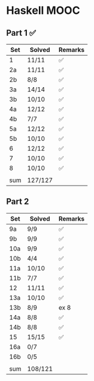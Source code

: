 # Haskell MOOC

## Part 1 ✅

| Set | Solved  | Remarks |
| --- | ------- | ------- |
| 1   | 11/11   | ✅      |
| 2a  | 11/11   | ✅      |
| 2b  | 8/8     | ✅      |
| 3a  | 14/14   | ✅      |
| 3b  | 10/10   | ✅      |
| 4a  | 12/12   | ✅      |
| 4b  | 7/7     | ✅      |
| 5a  | 12/12   | ✅      |
| 5b  | 10/10   | ✅      |
| 6   | 12/12   | ✅      |
| 7   | 10/10   | ✅      |
| 8   | 10/10   | ✅      |
|     |         |         |
| sum | 127/127 |         |

## Part 2

| Set | Solved  | Remarks |
| --- | ------- | ------- |
| 9a  | 9/9     | ✅      |
| 9b  | 9/9     | ✅      |
| 10a | 9/9     | ✅      |
| 10b | 4/4     | ✅      |
| 11a | 10/10   | ✅      |
| 11b | 7/7     | ✅      |
| 12  | 11/11   | ✅      |
| 13a | 10/10   | ✅      |
| 13b | 8/9     | ex 8    |
| 14a | 8/8     | ✅      |
| 14b | 8/8     | ✅      |
| 15  | 15/15   | ✅      |
| 16a | 0/7     |         |
| 16b | 0/5     |         |
|     |         |         |
| sum | 108/121 |         |
